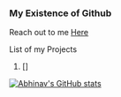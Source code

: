 ### My Existence of Github

Reach out to me [Here](mailto:abhinavlalam@gmail.com)

List of my Projects 

1.  []


[![Abhinav's GitHub stats](https://github-readme-stats.vercel.app/api?username=abhinavlalam)](https://github.com/anuraghazra/github-readme-stats)

